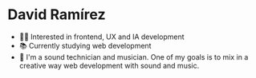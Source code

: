 # David Ramírez

- 👨‍💻 Interested in frontend, UX and IA development
- 📚 Currently studying web development
- 🎵 I'm a sound technician and musician. One of my goals is to mix in a creative way web development with sound and music.

<!---
davidzz-code/davidzz-code is a ✨ special ✨ repository because its `README.md` (this file) appears on your GitHub profile.
You can click the Preview link to take a look at your changes.
--->
